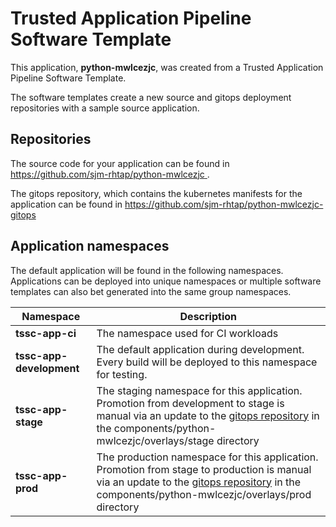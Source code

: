 # Trusted Application Pipeline Software Template

This application, **python-mwlcezjc**, was created from a Trusted Application Pipeline Software Template.

The software templates create a new source and gitops deployment repositories with a sample source application. 

## Repositories

The source code for your application can be found in [https://github.com/sjm-rhtap/python-mwlcezjc ](https://github.com/sjm-rhtap/python-mwlcezjc ).
 
The gitops repository, which contains the kubernetes manifests for the application can be found in 
[https://github.com/sjm-rhtap/python-mwlcezjc-gitops ](https://github.com/sjm-rhtap/python-mwlcezjc-gitops ) 

## Application namespaces 

The default application will be found in the following namespaces. Applications can be deployed into unique namespaces or multiple software templates can also bet generated into the same group namespaces.  

|  Namespace   |  Description   |  
| -------- | -------- |
| **tssc-app-ci** | The namespace used for CI workloads |
| **tssc-app-development** | The default application during development. Every build will be deployed to this namespace for testing. |
| **tssc-app-stage** | The staging namespace for this application. Promotion from development to stage is manual via an update to the [gitops repository](https://github.com/sjm-rhtap/python-mwlcezjc-gitops ) in the components/python-mwlcezjc/overlays/stage directory |
| **tssc-app-prod** | The production namespace for this application. Promotion from stage to production is manual via an update to the [gitops repository](https://github.com/sjm-rhtap/python-mwlcezjc-gitops ) in the components/python-mwlcezjc/overlays/prod directory |